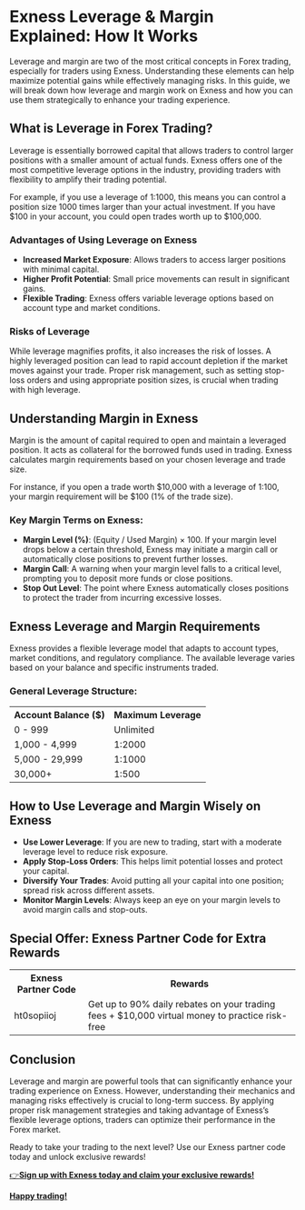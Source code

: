  <h1>Exness Leverage & Margin Explained: How It Works</h1>
    <p>Leverage and margin are two of the most critical concepts in Forex trading, especially for traders using Exness. Understanding these elements can help maximize potential gains while effectively managing risks. In this guide, we will break down how leverage and margin work on Exness and how you can use them strategically to enhance your trading experience.</p>
    <h2>What is Leverage in Forex Trading?</h2>
    <p>Leverage is essentially borrowed capital that allows traders to control larger positions with a smaller amount of actual funds. Exness offers one of the most competitive leverage options in the industry, providing traders with flexibility to amplify their trading potential.</p>
    <p>For example, if you use a leverage of 1:1000, this means you can control a position size 1000 times larger than your actual investment. If you have $100 in your account, you could open trades worth up to $100,000.</p>
    <h3>Advantages of Using Leverage on Exness</h3>
    <ul>
        <li><strong>Increased Market Exposure</strong>: Allows traders to access larger positions with minimal capital.</li>
        <li><strong>Higher Profit Potential</strong>: Small price movements can result in significant gains.</li>
        <li><strong>Flexible Trading</strong>: Exness offers variable leverage options based on account type and market conditions.</li>
    </ul>
    <h3>Risks of Leverage</h3>
    <p>While leverage magnifies profits, it also increases the risk of losses. A highly leveraged position can lead to rapid account depletion if the market moves against your trade. Proper risk management, such as setting stop-loss orders and using appropriate position sizes, is crucial when trading with high leverage.</p>
     <h2>Understanding Margin in Exness</h2>
    <p>Margin is the amount of capital required to open and maintain a leveraged position. It acts as collateral for the borrowed funds used in trading. Exness calculates margin requirements based on your chosen leverage and trade size.</p>
    <p>For instance, if you open a trade worth $10,000 with a leverage of 1:100, your margin requirement will be $100 (1% of the trade size).</p>
    <h3>Key Margin Terms on Exness:</h3>
    <ul>
        <li><strong>Margin Level (%)</strong>: (Equity / Used Margin) × 100. If your margin level drops below a certain threshold, Exness may initiate a margin call or automatically close positions to prevent further losses.</li>
        <li><strong>Margin Call</strong>: A warning when your margin level falls to a critical level, prompting you to deposit more funds or close positions.</li>
        <li><strong>Stop Out Level</strong>: The point where Exness automatically closes positions to protect the trader from incurring excessive losses.</li>
    </ul>
    <h2>Exness Leverage and Margin Requirements</h2>
    <p>Exness provides a flexible leverage model that adapts to account types, market conditions, and regulatory compliance. The available leverage varies based on your balance and specific instruments traded.</p>
   <h3>General Leverage Structure:</h3>
    <table>
        <tr>
            <th>Account Balance ($)</th>
            <th>Maximum Leverage</th>
        </tr>
        <tr>
            <td>0 - 999</td>
            <td>Unlimited</td>
        </tr>
        <tr>
            <td>1,000 - 4,999</td>
            <td>1:2000</td>
        </tr>
        <tr>
            <td>5,000 - 29,999</td>
            <td>1:1000</td>
        </tr>
        <tr>
            <td>30,000+</td>
            <td>1:500</td>
        </tr>
    </table>
    <h2>How to Use Leverage and Margin Wisely on Exness</h2>
    <ul>
        <li><strong>Use Lower Leverage</strong>: If you are new to trading, start with a moderate leverage level to reduce risk exposure.</li>
        <li><strong>Apply Stop-Loss Orders</strong>: This helps limit potential losses and protect your capital.</li>
        <li><strong>Diversify Your Trades</strong>: Avoid putting all your capital into one position; spread risk across different assets.</li>
        <li><strong>Monitor Margin Levels</strong>: Always keep an eye on your margin levels to avoid margin calls and stop-outs.</li>
    </ul>
    <h2>Special Offer: Exness Partner Code for Extra Rewards</h2>
    <table>
        <tr>
            <th>Exness Partner Code</th>
            <th>Rewards</th>
        </tr>
        <tr>
            <td>ht0sopiioj</td>
            <td>Get up to 90% daily rebates on your trading fees + $10,000 virtual money to practice risk-free</td>
        </tr>
    </table>
    <h2>Conclusion</h2>
    <p>Leverage and margin are powerful tools that can significantly enhance your trading experience on Exness. However, understanding their mechanics and managing risks effectively is crucial to long-term success. By applying proper risk management strategies and taking advantage of Exness’s flexible leverage options, traders can optimize their performance in the Forex market.</p>
    <p>Ready to take your trading to the next level? Use our Exness partner code today and unlock exclusive rewards!</p>
<p><a href="https://one.exnesstrack.org/a/ht0sopiioj"target="_blank">👉<strong>Sign up with Exness today and claim your exclusive rewards!</strong></p> 
<p><strong> Happy trading!</strong></p>
</body>
</html>

